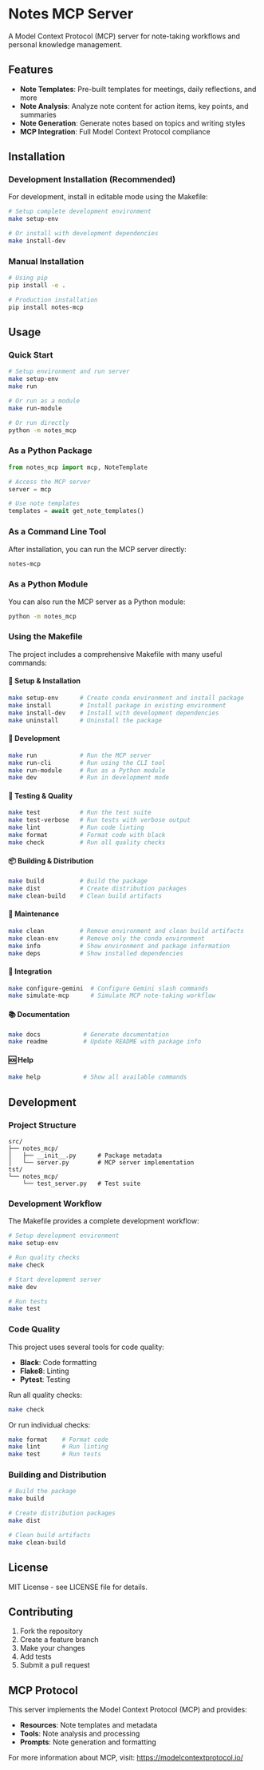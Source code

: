 # Notes MCP Server

A Model Context Protocol (MCP) server for note-taking workflows and personal knowledge management.

## Features

- **Note Templates**: Pre-built templates for meetings, daily reflections, and more
- **Note Analysis**: Analyze note content for action items, key points, and summaries
- **Note Generation**: Generate notes based on topics and writing styles
- **MCP Integration**: Full Model Context Protocol compliance

## Installation

### Development Installation (Recommended)

For development, install in editable mode using the Makefile:

```bash
# Setup complete development environment
make setup-env

# Or install with development dependencies
make install-dev
```

### Manual Installation

```bash
# Using pip
pip install -e .

# Production installation
pip install notes-mcp
```

## Usage

### Quick Start

```bash
# Setup environment and run server
make setup-env
make run

# Or run as a module
make run-module

# Or run directly
python -m notes_mcp
```

### As a Python Package

```python
from notes_mcp import mcp, NoteTemplate

# Access the MCP server
server = mcp

# Use note templates
templates = await get_note_templates()
```

### As a Command Line Tool

After installation, you can run the MCP server directly:

```bash
notes-mcp
```

### As a Python Module

You can also run the MCP server as a Python module:

```bash
python -m notes_mcp
```

### Using the Makefile

The project includes a comprehensive Makefile with many useful commands:

#### 🔧 Setup & Installation
```bash
make setup-env      # Create conda environment and install package
make install        # Install package in existing environment
make install-dev    # Install with development dependencies
make uninstall      # Uninstall the package
```

#### 🚀 Development
```bash
make run            # Run the MCP server
make run-cli        # Run using the CLI tool
make run-module     # Run as a Python module
make dev            # Run in development mode
```

#### 🧪 Testing & Quality
```bash
make test           # Run the test suite
make test-verbose   # Run tests with verbose output
make lint           # Run code linting
make format         # Format code with black
make check          # Run all quality checks
```

#### 📦 Building & Distribution
```bash
make build          # Build the package
make dist           # Create distribution packages
make clean-build    # Clean build artifacts
```

#### 🧹 Maintenance
```bash
make clean          # Remove environment and clean build artifacts
make clean-env      # Remove only the conda environment
make info           # Show environment and package information
make deps           # Show installed dependencies
```

#### 🔗 Integration
```bash
make configure-gemini  # Configure Gemini slash commands
make simulate-mcp      # Simulate MCP note-taking workflow
```

#### 📚 Documentation
```bash
make docs            # Generate documentation
make readme          # Update README with package info
```

#### 🆘 Help
```bash
make help            # Show all available commands
```

## Development

### Project Structure

```
src/
├── notes_mcp/
│   ├── __init__.py      # Package metadata
│   └── server.py        # MCP server implementation
tst/
└── notes_mcp/
    └── test_server.py   # Test suite
```

### Development Workflow

The Makefile provides a complete development workflow:

```bash
# Setup development environment
make setup-env

# Run quality checks
make check

# Start development server
make dev

# Run tests
make test
```

### Code Quality

This project uses several tools for code quality:

- **Black**: Code formatting
- **Flake8**: Linting
- **Pytest**: Testing

Run all quality checks:

```bash
make check
```

Or run individual checks:

```bash
make format    # Format code
make lint      # Run linting
make test      # Run tests
```

### Building and Distribution

```bash
# Build the package
make build

# Create distribution packages
make dist

# Clean build artifacts
make clean-build
```

## License

MIT License - see LICENSE file for details.

## Contributing

1. Fork the repository
2. Create a feature branch
3. Make your changes
4. Add tests
5. Submit a pull request

## MCP Protocol

This server implements the Model Context Protocol (MCP) and provides:

- **Resources**: Note templates and metadata
- **Tools**: Note analysis and processing
- **Prompts**: Note generation and formatting

For more information about MCP, visit: https://modelcontextprotocol.io/ 